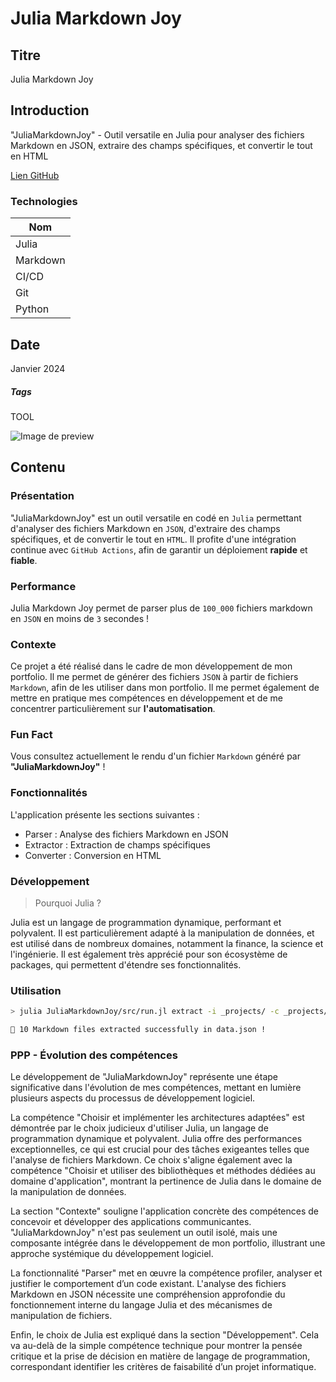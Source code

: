 # Julia Markdown Joy

## Titre

Julia Markdown Joy

## Introduction

"JuliaMarkdownJoy" - Outil versatile en Julia pour analyser des fichiers Markdown en JSON, extraire des champs spécifiques, et convertir le tout en HTML

[Lien GitHub](https://github.com/Eric-Philippe/JuliaMarkdownJoy)

### Technologies

| Nom      |
| -------- |
| Julia    |
| Markdown |
| CI/CD    |
| Git      |
| Python   |

## Date

Janvier 2024

##### Tags

TOOL

![Image de preview](https://media.discordapp.net/attachments/579303130886569984/1196458574566654022/image.png?ex=65b7b3e1&is=65a53ee1&hm=bad4b2530611e221a4d55c9c8657818f055f17f6ca088b79a826aa925ee212c9&=&format=webp&quality=lossless&width=1282&height=662)

## Contenu

### Présentation

"JuliaMarkdownJoy" est un outil versatile en codé en `Julia` permettant d'analyser des fichiers Markdown en `JSON`, d'extraire des champs spécifiques, et de convertir le tout en `HTML`. Il profite d'une intégration continue avec `GitHub Actions`, afin de garantir un déploiement **rapide** et **fiable**.

### Performance

Julia Markdown Joy permet de parser plus de `100_000` fichiers markdown en `JSON` en moins de `3` secondes !

### Contexte

Ce projet a été réalisé dans le cadre de mon développement de mon portfolio. Il me permet de générer des fichiers `JSON` à partir de fichiers `Markdown`, afin de les utiliser dans mon portfolio. Il me permet également de mettre en pratique mes compétences en développement et de me concentrer particulièrement sur **l'automatisation**.

### Fun Fact

Vous consultez actuellement le rendu d'un fichier `Markdown` généré par **"JuliaMarkdownJoy"** !

### Fonctionnalités

L'application présente les sections suivantes :

- Parser : Analyse des fichiers Markdown en JSON
- Extractor : Extraction de champs spécifiques
- Converter : Conversion en HTML

### Développement

> Pourquoi Julia ?

Julia est un langage de programmation dynamique, performant et polyvalent. Il est particulièrement adapté à la manipulation de données, et est utilisé dans de nombreux domaines, notamment la finance, la science et l'ingénierie. Il est également très apprécié pour son écosystème de packages, qui permettent d'étendre ses fonctionnalités.

### Utilisation

```bash
> julia JuliaMarkdownJoy/src/run.jl extract -i _projects/ -c _projects/config.json  -o data.json

🎉 10 Markdown files extracted successfully in data.json !
```

### PPP - Évolution des compétences

Le développement de "JuliaMarkdownJoy" représente une étape significative dans l'évolution de mes compétences, mettant en lumière plusieurs aspects du processus de développement logiciel.

La compétence "Choisir et implémenter les architectures adaptées" est démontrée par le choix judicieux d'utiliser Julia, un langage de programmation dynamique et polyvalent. Julia offre des performances exceptionnelles, ce qui est crucial pour des tâches exigeantes telles que l'analyse de fichiers Markdown. Ce choix s'aligne également avec la compétence "Choisir et utiliser des bibliothèques et méthodes dédiées au domaine d'application", montrant la pertinence de Julia dans le domaine de la manipulation de données.

La section "Contexte" souligne l'application concrète des compétences de concevoir et développer des applications communicantes. "JuliaMarkdownJoy" n'est pas seulement un outil isolé, mais une composante intégrée dans le développement de mon portfolio, illustrant une approche systémique du développement logiciel.

La fonctionnalité "Parser" met en œuvre la compétence profiler, analyser et justifier le comportement d’un code existant. L'analyse des fichiers Markdown en JSON nécessite une compréhension approfondie du fonctionnement interne du langage Julia et des mécanismes de manipulation de fichiers.

Enfin, le choix de Julia est expliqué dans la section "Développement". Cela va au-delà de la simple compétence technique pour montrer la pensée critique et la prise de décision en matière de langage de programmation, correspondant identifier les critères de faisabilité d’un projet informatique.
